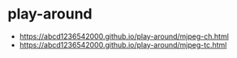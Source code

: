 # play-around
- https://abcd1236542000.github.io/play-around/mjpeg-ch.html
- https://abcd1236542000.github.io/play-around/mjpeg-tc.html
